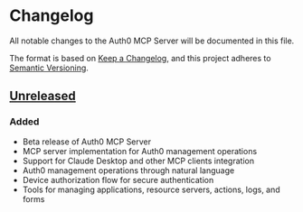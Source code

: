 # Changelog

All notable changes to the Auth0 MCP Server will be documented in this file.

The format is based on [Keep a Changelog](https://keepachangelog.com/en/1.0.0/),
and this project adheres to [Semantic Versioning](https://semver.org/spec/v2.0.0.html).

## [Unreleased]

### Added

- Beta release of Auth0 MCP Server
- MCP server implementation for Auth0 management operations
- Support for Claude Desktop and other MCP clients integration
- Auth0 management operations through natural language
- Device authorization flow for secure authentication
- Tools for managing applications, resource servers, actions, logs, and forms

[Unreleased]: https://github.com/auth0/auth0-mcp-server/compare/v0.1.0-beta.1...HEAD
[0.1.0-beta.1]: https://github.com/auth0/auth0-mcp-server/releases/tag/v0.1.0-beta.1
